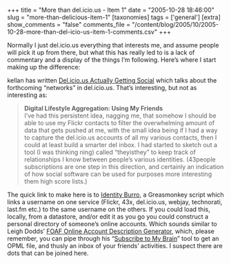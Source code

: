 +++
title = "More than del.icio.us - Item 1"
date = "2005-10-28 18:46:00"
slug = "more-than-delicious-item-1"
[taxonomies]
tags = ['general']
[extra]
show_comments = "false"
comments_file = "/content/blog/2005/10/2005-10-28-more-than-del-icio-us-item-1-comments.csv"
+++

Normally I just del.icio.us everything that interests me, and assume people will pick it up from there, but what this has really led to is a lack of commentary and a display of the things I’m following. Here’s where I start making up the difference:

kellan has written [Del.icio.us Actually Getting Social](http://laughingmeme.org/articles/2005/10/26/del-icio-us-actually-getting-social "Del.icio.us actually getting social") which talks about the forthcoming “networks” in del.icio.us. That’s interesting, but not as interesting as:

> **Digital Lifestyle Aggregation: Using My Friends**  
> I’ve had this persistent idea, nagging me, that somehow I should be able to use my Flickr contacts to filter the overwhelming amount of data that gets pushed at me, with the small idea being if I had a way to capture the del.icio.us accounts of all my various contacts, then I could at least build a smarter del inbox. I had started to sketch out a tool (I was thinking ning) called “theyisthey” to keep track of relationships I know between people’s various identities. (43people subscriptions are one step in this direction, and certainly an indication of how social software can be used for purposes more interesting them high score lists.)

The quick link to make here is to [Identity Burro](http://moloko.itc.it/paoloblog/archives/2005/08/29/identity_burro_making_social_sites_more_social.html "Identity Burro"), a Greasmonkey script which links a username on one service (Flickr, 43x, del.icio.us, webjay, technorati, last.fm etc.) to the same username on the others. If you could load this, locally, from a datastore, and/or edit it as you go you could construct a personal directory of someone’s online accounts. Which sounds similar to Leigh Dodds’ [FOAF Online Account Description Generator](http://www.ldodds.com/foaf/online-account), which, please remember, you can pipe through his “[Subscribe to My Brain](http://www.ldodds.com/foaf/brain-subscribe)” tool to get an OPML file, and thusly an inbox of your friends’ activities. I suspect there are dots that can be joined here.
